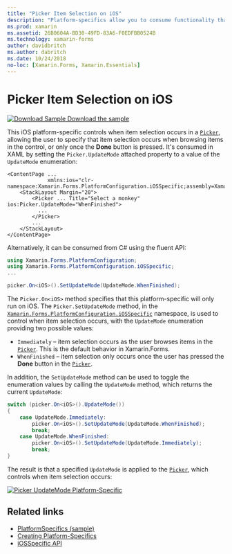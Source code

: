 ```yaml
---
title: "Picker Item Selection on iOS"
description: "Platform-specifics allow you to consume functionality that's only available on a specific platform, without implementing custom renderers or effects. This article explains how to consume the iOS platform-specific that controls when item selection occurs in a Picker."
ms.prod: xamarin
ms.assetid: 26B0604A-BD30-49FD-83A6-F0EDFBB0524B
ms.technology: xamarin-forms
author: davidbritch
ms.author: dabritch
ms.date: 10/24/2018
no-loc: [Xamarin.Forms, Xamarin.Essentials]
---
```


# Picker Item Selection on iOS

[![Download Sample](~/media/shared/download.png) Download the sample](/samples/xamarin/xamarin-forms-samples/userinterface-platformspecifics)

This iOS platform-specific controls when item selection occurs in a [`Picker`](xref:Xamarin.Forms.Picker), allowing the user to specify that item selection occurs when browsing items in the control, or only once the **Done** button is pressed. It's consumed in XAML by setting the `Picker.UpdateMode` attached property to a value of the `UpdateMode` enumeration:

```xaml
<ContentPage ...
             xmlns:ios="clr-namespace:Xamarin.Forms.PlatformConfiguration.iOSSpecific;assembly=Xamarin.Forms.Core">
    <StackLayout Margin="20">
        <Picker ... Title="Select a monkey" ios:Picker.UpdateMode="WhenFinished">
          ...
        </Picker>
        ...
    </StackLayout>
</ContentPage>
```

Alternatively, it can be consumed from C# using the fluent API:

```csharp
using Xamarin.Forms.PlatformConfiguration;
using Xamarin.Forms.PlatformConfiguration.iOSSpecific;
...

picker.On<iOS>().SetUpdateMode(UpdateMode.WhenFinished);
```

The `Picker.On<iOS>` method specifies that this platform-specific will only run on iOS. The `Picker.SetUpdateMode` method, in the [`Xamarin.Forms.PlatformConfiguration.iOSSpecific`](xref:Xamarin.Forms.PlatformConfiguration.iOSSpecific) namespace, is used to control when item selection occurs, with the `UpdateMode` enumeration providing two possible values:

- `Immediately` – item selection occurs as the user browses items in the [`Picker`](xref:Xamarin.Forms.Picker). This is the default behavior in Xamarin.Forms.
- `WhenFinished` – item selection only occurs once the user has pressed the **Done** button in the [`Picker`](xref:Xamarin.Forms.Picker).

In addition, the `SetUpdateMode` method can be used to toggle the enumeration values by calling the `UpdateMode` method, which returns the current `UpdateMode`:

```csharp
switch (picker.On<iOS>().UpdateMode())
{
    case UpdateMode.Immediately:
        picker.On<iOS>().SetUpdateMode(UpdateMode.WhenFinished);
        break;
    case UpdateMode.WhenFinished:
        picker.On<iOS>().SetUpdateMode(UpdateMode.Immediately);
        break;
}
```

The result is that a specified `UpdateMode` is applied to the [`Picker`](xref:Xamarin.Forms.Picker), which controls when item selection occurs:

[![Picker UpdateMode Platform-Specific](picker-selection-images/picker-updatemode.png)](picker-selection-images/picker-updatemode-large.png#lightbox "Picker UpdateMode Platform-Specific")

## Related links

- [PlatformSpecifics (sample)](/samples/xamarin/xamarin-forms-samples/userinterface-platformspecifics)
- [Creating Platform-Specifics](~/xamarin-forms/platform/platform-specifics/index.md#creating-platform-specifics)
- [iOSSpecific API](xref:Xamarin.Forms.PlatformConfiguration.iOSSpecific)